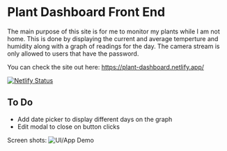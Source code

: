 # Plant Dashboard Front End

The main purpose of this site is for me to monitor my plants while I am not home. This is done by displaying the current and average temperture and humidity along with a graph of readings for the day. The camera stream is only allowed to users that have the password. 

You can check the site out here: https://plant-dashboard.netlify.app/

[![Netlify Status](https://api.netlify.com/api/v1/badges/f314de0f-ce32-4af9-8b33-940b44c41d69/deploy-status)](https://app.netlify.com/sites/plant-dashboard/deploys)

## To Do
 - Add date picker to display different days on the graph
 - Edit modal to close on button clicks

Screen shots: 
![UI/App Demo](https://user-images.githubusercontent.com/34038688/109583872-97966680-7ace-11eb-86de-c686c074b2e0.gif)

